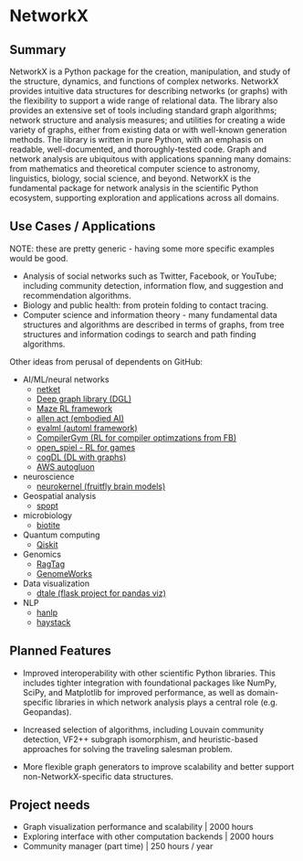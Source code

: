 # NetworkX

## Summary

NetworkX is a Python package for the creation, manipulation, and study of the
structure, dynamics, and functions of complex networks.
NetworkX provides intuitive data structures for describing networks (or graphs)
with the flexibility to support a wide range of relational data.
The library also provides an extensive set of tools including standard graph
algorithms; network structure and analysis measures; and utilities for
creating a wide variety of graphs, either from existing data or with
well-known generation methods.
The library is written in pure Python, with an emphasis on readable,
well-documented, and thoroughly-tested code.
Graph and network analysis are ubiquitous with applications spanning many
domains: from mathematics and theoretical computer science to astronomy,
linguistics, biology, social science, and beyond.
NetworkX is the fundamental package for network analysis in the scientific
Python ecosystem, supporting exploration and applications across all domains.

## Use Cases / Applications

NOTE: these are pretty generic - having some more specific examples would be
good.

 - Analysis of social networks such as Twitter, Facebook, or YouTube; including
   community detection, information flow, and suggestion and recommendation
   algorithms.
 - Biology and public health: from protein folding to contact tracing.
 - Computer science and information theory - many fundamental data structures
   and algorithms are described in terms of graphs, from tree structures and
   information codings to search and path finding algorithms.

Other ideas from perusal of dependents on GitHub:
 - AI/ML/neural networks
   * [netket](https://github.com/netket/netket)
   * [Deep graph library (DGL)](https://github.com/dmlc/dgl)
   * [Maze RL framework](https://github.com/enlite-ai/maze)
   * [allen act (embodied AI)](https://github.com/allenai/allenact)
   * [evalml (automl framework)](https://github.com/alteryx/evalml)
   * [CompilerGym (RL for compiler optimzations from FB)](https://github.com/facebookresearch/CompilerGym)
   * [open_spiel - RL for games](https://github.com/deepmind/open_spiel)
   * [cogDL (DL with graphs)](https://github.com/THUDM/cogdl)
   * [AWS autogluon](https://github.com/awslabs/autogluon)
 - neuroscience
   * [neurokernel (fruitfly brain models)](https://github.com/neurokernel/neurokernel)
 - Geospatial analysis
   * [spopt](https://github.com/pysal/spopt)
 - microbiology
   * [biotite](https://github.com/biotite-dev/biotite)
 - Quantum computing
   * [Qiskit](https://github.com/Qiskit/qiskit-ignis)
 - Genomics
   * [RagTag](https://github.com/malonge/RagTag)
   * [GenomeWorks](https://github.com/clara-parabricks/GenomeWorks)
 - Data visualization
   * [dtale (flask project for pandas viz)](https://github.com/man-group/dtale)
 - NLP
   * [hanlp](https://github.com/hankcs/HanLP)
   * [haystack](https://github.com/deepset-ai/haystack)

## Planned Features

 - Improved interoperability with other scientific Python libraries. This
   includes tighter integration with foundational packages like NumPy, SciPy,
   and Matplotlib for improved performance, as well as domain-specific
   libraries in which network analysis plays a central role (e.g. Geopandas).

 - Increased selection of algorithms, including Louvain community detection,
   VF2++ subgraph isomorphism, and heuristic-based approaches for solving the
   traveling salesman problem.

 - More flexible graph generators to improve scalability and better support
   non-NetworkX-specific data structures.

## Project needs

 - Graph visualization performance and scalability | 2000 hours
 - Exploring interface with other computation backends | 2000 hours
 - Community manager (part time) | 250 hours / year
